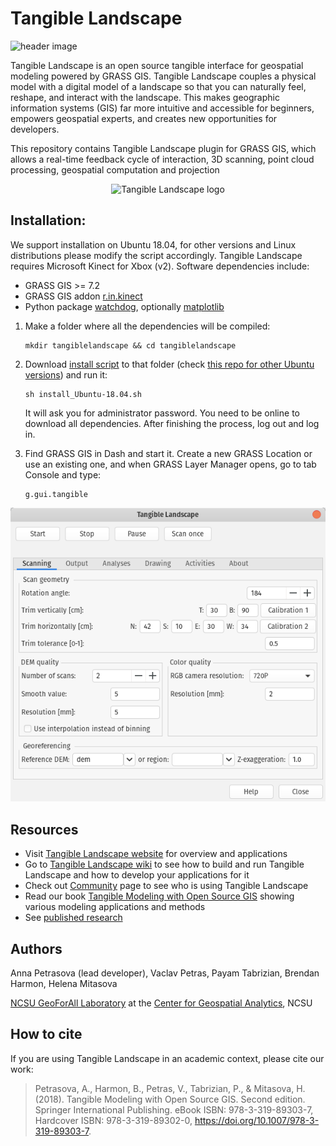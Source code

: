 Tangible Landscape
==================
![header image](readme_image.jpg "Tangible Landscape plugin")

Tangible Landscape is an open source tangible interface for geospatial modeling powered by GRASS GIS. Tangible Landscape couples a physical model with a digital model of a landscape so that you can naturally feel, reshape, and interact with the landscape. This makes geographic information systems (GIS) far more intuitive and accessible for beginners, empowers geospatial experts, and creates new opportunities for developers.

This repository contains Tangible Landscape plugin for GRASS GIS, which allows
a real-time feedback cycle of interaction, 3D scanning, point cloud processing, geospatial computation and projection

<p align="center">
<img src="https://github.com/tangible-landscape/tangible-landscape-media/blob/master/tl_logo/tl_logo.png?raw=true" alt="Tangible Landscape logo" width="150"/></p>

Installation:
----------------------------------
We support installation on Ubuntu 18.04, for other versions and Linux distributions please modify the script accordingly. Tangible Landscape requires Microsoft Kinect for Xbox (v2). Software dependencies include:

-   GRASS GIS >= 7.2
-   GRASS GIS addon [r.in.kinect](https://github.com/ncsu-osgeorel/r.in.kinect)
-   Python package [watchdog](https://pypi.python.org/pypi/watchdog), optionally [matplotlib](https://matplotlib.org/)

1. Make a folder where all the dependencies will be compiled:

       mkdir tangiblelandscape && cd tangiblelandscape

2. Download [install script](https://raw.githubusercontent.com/tangible-landscape/tangible-landscape-install/master/install_Ubuntu-18.04.sh) to that folder (check [this repo for other Ubuntu versions](https://github.com/tangible-landscape/tangible-landscape-install)) and run it:

       sh install_Ubuntu-18.04.sh

    It will ask you for administrator password. You need to be online to download all dependencies. After finishing the process, log out and log in.

3. Find GRASS GIS in Dash and start it. Create a new GRASS Location or use an existing one, and when GRASS Layer Manager opens, go to tab Console and type:

       g.gui.tangible


<p align="center">
<img src="tangible_landscape_dialog.png" alt="Tangible Landscape plugin" /></p>


Resources
--------
 - Visit [Tangible Landscape website](https://tangible-landscape.github.io) for overview and applications
 - Go to [Tangible Landscape wiki](https://github.com/tangible-landscape/grass-tangible-landscape/wiki)
 to see how to build and run Tangible Landscape and how to develop your applications for it
 - Check out [Community](https://github.com/tangible-landscape/grass-tangible-landscape/wiki/Community)
 page to see who is using Tangible Landscape
 - Read our book [Tangible Modeling with Open Source GIS](https://link.springer.com/book/10.1007%2F978-3-319-89303-7) showing various modeling applications and methods
 - See [published research](https://tangible-landscape.github.io/publications.html)



Authors
--------
Anna Petrasova (lead developer), Vaclav Petras, Payam Tabrizian, Brendan Harmon, Helena Mitasova

[NCSU GeoForAll Laboratory](https://geospatial.ncsu.edu/geoforall/) at the [Center for Geospatial Analytics](https://cnr.ncsu.edu/geospatial/), NCSU

How to cite
-----------
If you are using Tangible Landscape in an academic context, please cite our work:

> Petrasova, A., Harmon, B., Petras, V., Tabrizian, P., & Mitasova, H. (2018). Tangible Modeling with Open Source GIS. Second edition. Springer International Publishing. eBook ISBN: 978-3-319-89303-7, Hardcover ISBN: 978-3-319-89302-0, https://doi.org/10.1007/978-3-319-89303-7.
